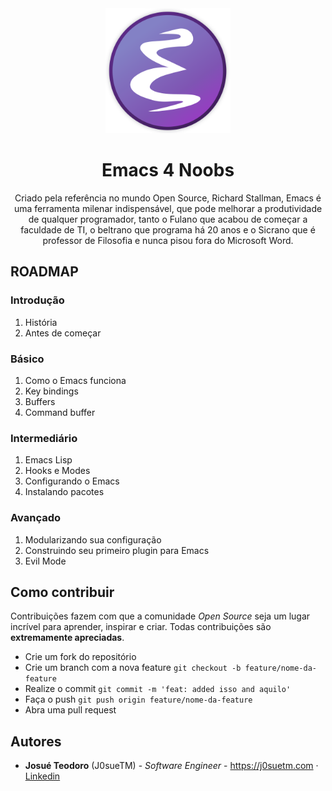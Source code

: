 <div align="center">
  <img src="img/emacs-logo.png" width="200px">
  <h1 align="center">Emacs 4 Noobs</h1>
  <p align="center">Criado pela referência no mundo Open Source, Richard Stallman, Emacs é uma ferramenta milenar indispensável, que pode melhorar a produtividade de qualquer programador, tanto o Fulano que acabou de começar a faculdade de TI, o beltrano que programa há 20 anos e o Sicrano que é professor de Filosofia e nunca pisou fora do Microsoft Word.</p>
</div>

## ROADMAP

### Introdução

1. História
2. Antes de começar

### Básico

1. Como o Emacs funciona
2. Key bindings
3. Buffers
4. Command buffer

### Intermediário

1. Emacs Lisp
2. Hooks e Modes
3. Configurando o Emacs
4. Instalando pacotes

### Avançado

1. Modularizando sua configuração
2. Construindo seu primeiro plugin para Emacs
3. Evil Mode

## Como contribuir

Contribuições fazem com que a comunidade *Open Source* seja um lugar incrível para aprender, inspirar e criar. Todas contribuições são **extremamente apreciadas**.

- Crie um fork do repositório
- Crie um branch com a nova feature `git checkout -b feature/nome-da-feature`
- Realize o commit `git commit -m 'feat: added isso and aquilo'`
- Faça o push `git push origin feature/nome-da-feature`
- Abra uma pull request

## Autores

- **Josué Teodoro** (J0sueTM) - *Software Engineer* - <https://j0suetm.com> · [Linkedin](https://linkedin.com/in/josue-teodoro-moreira) 
